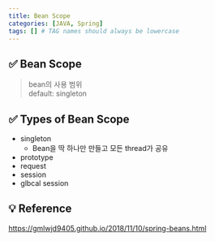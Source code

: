 ```yaml
---
title: Bean Scope
categories: [JAVA, Spring]
tags: [] # TAG names should always be lowercase
---
```


## ✅ Bean Scope

> bean의 사용 범위 <br>
> default: singleton <br>

## ✅ Types of Bean Scope

- singleton
  - Bean을 딱 하나만 만들고 모든 thread가 공유
- prototype
- request
- session
- glbcal session

## 💡 Reference

<https://gmlwjd9405.github.io/2018/11/10/spring-beans.html>
